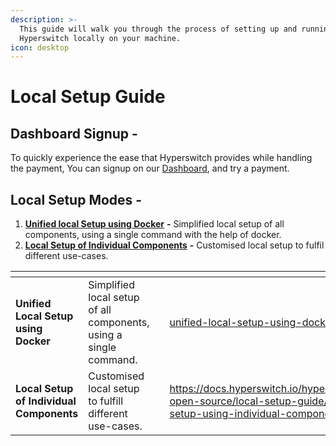 ```yaml
---
description: >-
  This guide will walk you through the process of setting up and running the
  Hyperswitch locally on your machine.
icon: desktop
---
```


# Local Setup Guide

## Dashboard Signup -&#x20;

To quickly experience the ease that Hyperswitch provides while handling the payment, You can signup on our [Dashboard](https://app.hyperswitch.io/), and try a payment.

## Local Setup Modes -&#x20;

1. [**Unified local Setup using Docker**](unified-local-setup-using-docker.md) **-** Simplified local setup of all components, using a single command with the help of docker.
2. [**Local Setup of Individual Components**](local-setup-using-individual-components.md) **-** Customised local setup to fulfil different use-cases.

<table data-card-size="large" data-view="cards"><thead><tr><th></th><th></th><th data-hidden></th><th data-hidden data-card-target data-type="content-ref"></th><th data-hidden data-card-cover data-type="files"></th></tr></thead><tbody><tr><td><strong>Unified Local Setup using Docker</strong></td><td>Simplified local setup of all components, using a single command.</td><td></td><td><a href="unified-local-setup-using-docker.md">unified-local-setup-using-docker.md</a></td><td><a href="../../.gitbook/assets/HS x Docker.png">HS x Docker.png</a></td></tr><tr><td><strong>Local Setup of Individual Components</strong></td><td>Customised local setup to fulfill different use-cases.</td><td></td><td><a href="https://docs.hyperswitch.io/hyperswitch-open-source/local-setup-guide/local-setup-using-individual-components">https://docs.hyperswitch.io/hyperswitch-open-source/local-setup-guide/local-setup-using-individual-components</a></td><td><a href="../../.gitbook/assets/HS + Components (3).png">HS + Components (3).png</a></td></tr></tbody></table>
